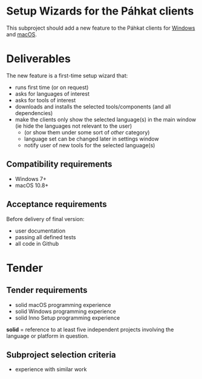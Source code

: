 # Setup Wizards for the Páhkat clients

This subproject should add a new feature to the Páhkat clients for [Windows](https://github.com/divvun/pahkat-client-windows) and [macOS](https://github.com/divvun/pahkat-client-macos).

# Deliverables

The new feature is a first-time setup wizard that:

* runs first time (or on request)
* asks for languages of interest
* asks for tools of interest
* downloads and installs the selected tools/components (and all dependencies)
* make the clients only show the selected language(s) in the main window (ie hide the languages not relevant to the user)
    * (or show them under some sort of *other* category)
    * language set can be changed later in settings window
    * notify user of new tools for the selected language(s)

## Compatibility requirements

* Windows 7+
* macOS 10.8+

## Acceptance requirements

Before delivery of final version:

* user documentation
* passing all defined tests
* all code in Github

# Tender

## Tender requirements

* solid macOS programming experience
* solid Windows programming experience
* solid Inno Setup programming experience

**solid** = reference to at least five independent projects involving the language or platform in question.

## Subproject selection criteria

* experience with similar work
